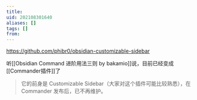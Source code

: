 ```yaml
---
title: 
uid: 202108301640
aliases: []
tags: []
from: 
---
```

https://github.com/phibr0/obsidian-customizable-sidebar

听[[Obsidian Command 进阶用法三则 by bakamio]]说，目前已经变成[[Commander插件]]了
> 它的前身是 Customizable Sidebar（大家对这个插件可能比较熟悉），在 Commander 发布后，已不再维护。